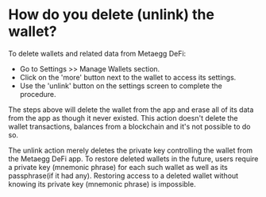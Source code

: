 # How do you delete (unlink) the wallet?

To delete wallets and related data from Metaegg DeFi:

- Go to Settings >> Manage Wallets section.
- Click on the 'more' button next to the wallet to access its settings.
- Use the 'unlink' button on the settings screen to complete the procedure.

The steps above will delete the wallet from the app and erase all of its data from the app as though it never existed. This action doesn't delete the wallet transactions, balances from a blockchain and it's not possible to do so.

The unlink action merely deletes the private key controlling the wallet from the Metaegg DeFi app. To restore deleted wallets in the future, users require a private key (mnemonic phrase) for each such wallet as well as its passphrase(if it had any). Restoring access to a deleted wallet without knowing its private key (mnemonic phrase) is impossible.


